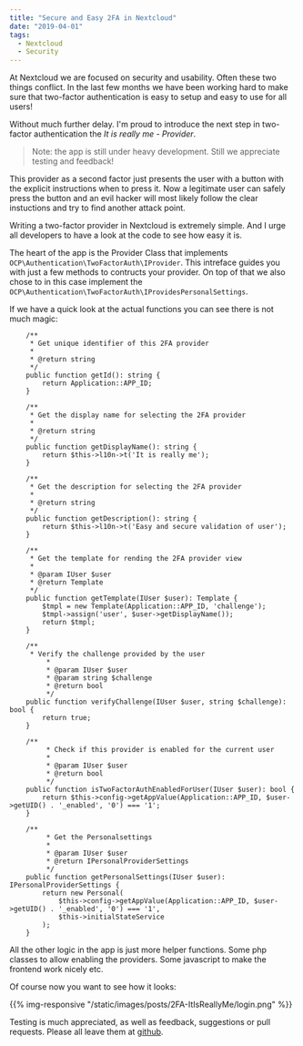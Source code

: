 ```yaml
---
title: "Secure and Easy 2FA in Nextcloud"
date: "2019-04-01"
tags:
  - Nextcloud
  - Security
---
```


At Nextcloud we are focused on security and usability. Often these two
things conflict. In the last few months we have been working hard to 
make sure that two-factor authentication is easy to setup and easy to use
for all users!

Without much further delay. I'm proud to introduce the next step in two-factor
authentication the *It is really me - Provider*. 

> Note: the app is still under heavy development. Still we appreciate testing
> and feedback!

This provider as a second factor
just presents the user with a button with the explicit instructions when to press it.
Now a legitimate user can safely press the button and an evil hacker will
most likely follow the clear instuctions and try to find another attack point.

Writing a two-factor provider in Nextcloud is extremely simple. And I urge all developers
to have a look at the code to see how easy it is.

The heart of the app is the Provider Class that implements 
`OCP\Authentication\TwoFactorAuth\IProvider`.
This intreface guides you with just a few
methods to contructs your provider. On top of that we also chose to in this case
implement the 
`OCP\Authentication\TwoFactorAuth\IProvidesPersonalSettings`.

If we have a quick look at the actual functions you can see there is not much magic:

```
	/**
	 * Get unique identifier of this 2FA provider
	 *
	 * @return string
	 */
	public function getId(): string {
		return Application::APP_ID;
	}

	/**
	 * Get the display name for selecting the 2FA provider
	 *
	 * @return string
	 */
	public function getDisplayName(): string {
		return $this->l10n->t('It is really me');
	}

	/**
	 * Get the description for selecting the 2FA provider
	 *
	 * @return string
	 */
	public function getDescription(): string {
		return $this->l10n->t('Easy and secure validation of user');
	}

	/**
	 * Get the template for rending the 2FA provider view
	 *
	 * @param IUser $user
	 * @return Template
	 */
	public function getTemplate(IUser $user): Template {
		$tmpl = new Template(Application::APP_ID, 'challenge');
		$tmpl->assign('user', $user->getDisplayName());
		return $tmpl;
	}

	/**
	 * Verify the challenge provided by the user
         *
         * @param IUser $user
         * @param string $challenge
         * @return bool
         */
	public function verifyChallenge(IUser $user, string $challenge): bool {
		return true;
	}

	/**
         * Check if this provider is enabled for the current user
         *
         * @param IUser $user
         * @return bool
         */
	public function isTwoFactorAuthEnabledForUser(IUser $user): bool {
		return $this->config->getAppValue(Application::APP_ID, $user->getUID() . '_enabled', '0') === '1';
	}

	/**
         * Get the Personalsettings
         *
         * @param IUser $user
         * @return IPersonalProviderSettings
         */
	public function getPersonalSettings(IUser $user): IPersonalProviderSettings {
		return new Personal(
			$this->config->getAppValue(Application::APP_ID, $user->getUID() . '_enabled', '0') === '1',
			$this->initialStateService
		);
	}
```

All the other logic in the app is just more helper functions. Some php classes to allow enabling the
providers. Some javascript to make the frontend work nicely etc.

Of course now you want to see how it looks:

{{% img-responsive "/static/images/posts/2FA-ItIsReallyMe/login.png" %}}

Testing is much appreciated, as well as feedback, suggestions or pull requests. Please all leave them at [github](https://github.com/rullzer/twofactor_itisreallyme).
